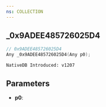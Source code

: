 ```yaml
---
ns: COLLECTION
---
```

## _0x9ADEE485726025D4

```c
// 0x9ADEE485726025D4
Any _0x9ADEE485726025D4(Any p0);
```

```
NativeDB Introduced: v1207
```

## Parameters
* **p0**:
